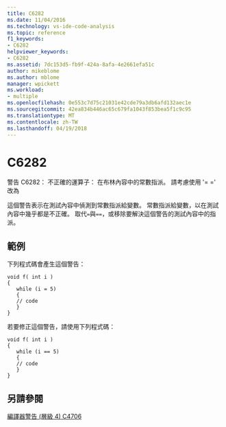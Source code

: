 ```yaml
---
title: C6282
ms.date: 11/04/2016
ms.technology: vs-ide-code-analysis
ms.topic: reference
f1_keywords:
- C6282
helpviewer_keywords:
- C6282
ms.assetid: 7dc153d5-fb9f-424a-8afa-4e2661efa51c
author: mikeblome
ms.author: mblome
manager: wpickett
ms.workload:
- multiple
ms.openlocfilehash: 0e553c7d75c21031e42cde79a3db6afd132aec1e
ms.sourcegitcommit: 42ea834b446ac65c679fa1043f853bea5f1c9c95
ms.translationtype: MT
ms.contentlocale: zh-TW
ms.lasthandoff: 04/19/2018
---
```

# <a name="c6282"></a>C6282
警告 C6282： 不正確的運算子： 在布林內容中的常數指派。 請考慮使用 '= =' 改為

 這個警告表示在測試內容中偵測到常數指派給變數。 常數指派給變數，以在測試內容中幾乎都是不正確。 取代`=`與`==`，或移除要解決這個警告的測試內容中的指派。

## <a name="example"></a>範例
 下列程式碼會產生這個警告：

```
void f( int i )
{
   while (i = 5)
   {
   // code
   }
}
```

 若要修正這個警告，請使用下列程式碼：

```
void f( int i )
{
   while (i == 5)
   {
   // code
   }
}
```

## <a name="see-also"></a>另請參閱
 [編譯器警告 (層級 4) C4706](/cpp/error-messages/compiler-warnings/compiler-warning-level-4-c4706)